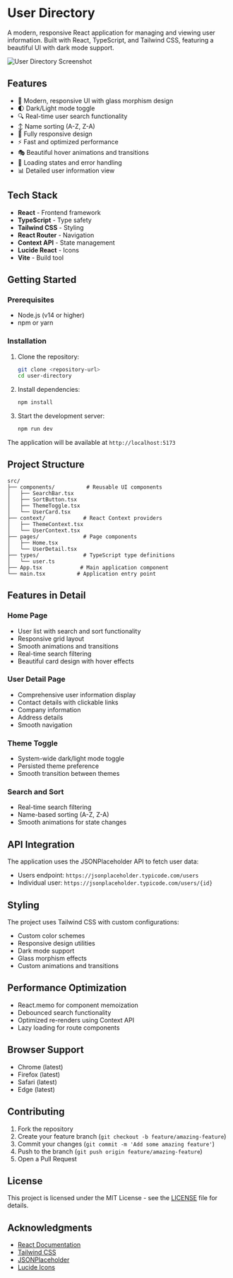 # User Directory

A modern, responsive React application for managing and viewing user information. Built with React, TypeScript, and Tailwind CSS, featuring a beautiful UI with dark mode support.

![User Directory Screenshot](https://images.unsplash.com/photo-1600267204026-85c3cc6ad9ff?auto=format&fit=crop&q=80&w=2000)

## Features

- 🎨 Modern, responsive UI with glass morphism design
- 🌓 Dark/Light mode toggle
- 🔍 Real-time user search functionality
- ↕️ Name sorting (A-Z, Z-A)
- 📱 Fully responsive design
- ⚡ Fast and optimized performance
- 🎭 Beautiful hover animations and transitions
- 💫 Loading states and error handling
- 📊 Detailed user information view

## Tech Stack

- **React** - Frontend framework
- **TypeScript** - Type safety
- **Tailwind CSS** - Styling
- **React Router** - Navigation
- **Context API** - State management
- **Lucide React** - Icons
- **Vite** - Build tool

## Getting Started

### Prerequisites

- Node.js (v14 or higher)
- npm or yarn

### Installation

1. Clone the repository:
   ```bash
   git clone <repository-url>
   cd user-directory
   ```

2. Install dependencies:
   ```bash
   npm install
   ```

3. Start the development server:
   ```bash
   npm run dev
   ```

The application will be available at `http://localhost:5173`

## Project Structure

```
src/
├── components/          # Reusable UI components
│   ├── SearchBar.tsx
│   ├── SortButton.tsx
│   ├── ThemeToggle.tsx
│   └── UserCard.tsx
├── context/            # React Context providers
│   ├── ThemeContext.tsx
│   └── UserContext.tsx
├── pages/              # Page components
│   ├── Home.tsx
│   └── UserDetail.tsx
├── types/              # TypeScript type definitions
│   └── user.ts
├── App.tsx            # Main application component
└── main.tsx          # Application entry point
```

## Features in Detail

### Home Page
- User list with search and sort functionality
- Responsive grid layout
- Smooth animations and transitions
- Real-time search filtering
- Beautiful card design with hover effects

### User Detail Page
- Comprehensive user information display
- Contact details with clickable links
- Company information
- Address details
- Smooth navigation

### Theme Toggle
- System-wide dark/light mode toggle
- Persisted theme preference
- Smooth transition between themes

### Search and Sort
- Real-time search filtering
- Name-based sorting (A-Z, Z-A)
- Smooth animations for state changes

## API Integration

The application uses the JSONPlaceholder API to fetch user data:
- Users endpoint: `https://jsonplaceholder.typicode.com/users`
- Individual user: `https://jsonplaceholder.typicode.com/users/{id}`

## Styling

The project uses Tailwind CSS with custom configurations:
- Custom color schemes
- Responsive design utilities
- Dark mode support
- Glass morphism effects
- Custom animations and transitions

## Performance Optimization

- React.memo for component memoization
- Debounced search functionality
- Optimized re-renders using Context API
- Lazy loading for route components

## Browser Support

- Chrome (latest)
- Firefox (latest)
- Safari (latest)
- Edge (latest)

## Contributing

1. Fork the repository
2. Create your feature branch (`git checkout -b feature/amazing-feature`)
3. Commit your changes (`git commit -m 'Add some amazing feature'`)
4. Push to the branch (`git push origin feature/amazing-feature`)
5. Open a Pull Request

## License

This project is licensed under the MIT License - see the [LICENSE](LICENSE) file for details.

## Acknowledgments

- [React Documentation](https://react.dev)
- [Tailwind CSS](https://tailwindcss.com)
- [JSONPlaceholder](https://jsonplaceholder.typicode.com)
- [Lucide Icons](https://lucide.dev)
